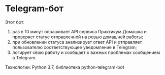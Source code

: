# Telegram-бот

Этот бот:
1. раз в 10 минут опрашивает API сервиса Практикум.Домашка и проверяет статус отправленной на ревью домашней работы;
2. при обновлении статуса анализирует ответ API и отправляет пользователю соответствующее уведомление в Telegram;
3. логирует свою работу и сообщает о важных проблемах сообщением в Telegram.

Технологии:
Python 3.7,
библиотека python-telegram-bot
